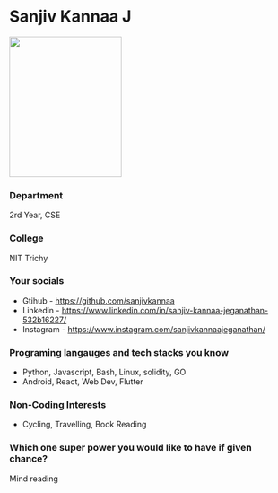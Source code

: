 # Sanjiv Kannaa J

<img src="https://user-images.githubusercontent.com/33419526/196257361-10439ab0-eae2-4135-9353-01ed75cf3767.jpg"  width="200" height="250" />

### Department
2rd Year, CSE

### College
NIT Trichy

### Your socials
- Gtihub - https://github.com/sanjivkannaa
- Linkedin - https://www.linkedin.com/in/sanjiv-kannaa-jeganathan-532b16227/
- Instagram - https://www.instagram.com/sanjivkannaajeganathan/

### Programing langauges and tech stacks you know
- Python, Javascript, Bash, Linux, solidity, GO
- Android, React, Web Dev, Flutter

### Non-Coding Interests
- Cycling, Travelling, Book Reading

### Which one super power you would like to have if given chance?
Mind reading